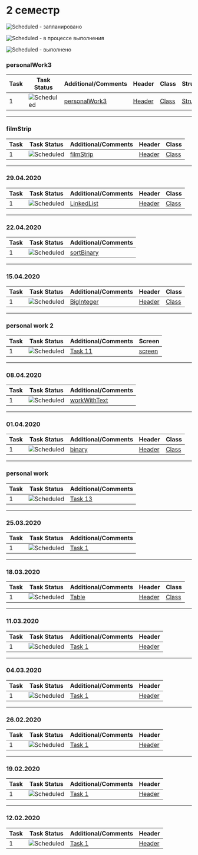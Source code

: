 # 2 семестр


![Scheduled](https://github.com/AnzhelikaKravchuk/.NET-Training.-Spring-2019/blob/master/Pictures/icons-target.png) - запланировано

![Scheduled](https://github.com/AnzhelikaKravchuk/.NET-Training.-Spring-2019/blob/master/Pictures/icons-inprogress.png) - в процессе выполнения

![Scheduled](https://github.com/AnzhelikaKravchuk/.NET-Training.-Spring-2019/blob/master/Pictures/icons-ok.png) - выполнено

### personalWork3 
| Task | Task Status | Additional/Comments | Header | Class | Struct |  
| -------- | -------- | --------|  --------|  --------|  --------|  
| 1 | ![Scheduled](https://github.com/AnzhelikaKravchuk/.NET-Training.-Spring-2019/blob/master/Pictures/icons-ok.png)|[personalWork3](https://github.com/abbsgng/PMShulzhykDzmitry/blob/master/1course2semester/personalWork3(Shulzhyk%20Dzmitry)/Source.cpp)|[Header](https://github.com/abbsgng/PMShulzhykDzmitry/blob/master/1course2semester/personalWork3(Shulzhyk%20Dzmitry)/Matrix.h)|[Class](https://github.com/abbsgng/PMShulzhykDzmitry/blob/master/1course2semester/personalWork3(Shulzhyk%20Dzmitry)/Matrix.cpp)|[Struct](https://github.com/abbsgng/PMShulzhykDzmitry/blob/master/1course2semester/personalWork3(Shulzhyk%20Dzmitry)/SetMatrix.h)

---

### filmStrip
| Task | Task Status | Additional/Comments | Header | Class |  
| -------- | -------- | --------|  --------|  --------|  
| 1 | ![Scheduled](https://github.com/AnzhelikaKravchuk/.NET-Training.-Spring-2019/blob/master/Pictures/icons-ok.png)|[filmStrip](https://github.com/abbsgng/PMShulzhykDzmitry/blob/master/1course2semester/filmStrip/Source.cpp)|[Header](https://github.com/abbsgng/PMShulzhykDzmitry/blob/master/1course2semester/filmStrip/FilmStrip.h)|[Class](https://github.com/abbsgng/PMShulzhykDzmitry/blob/master/1course2semester/filmStrip/FilmStrip.cpp)

---

### 29.04.2020 
| Task | Task Status | Additional/Comments | Header | Class |  
| -------- | -------- | --------|  --------|  --------|  
| 1 | ![Scheduled](https://github.com/AnzhelikaKravchuk/.NET-Training.-Spring-2019/blob/master/Pictures/icons-ok.png)|[LinkedList](https://github.com/abbsgng/PMShulzhykDzmitry/blob/master/1course2semester/29.04.2020/Source.cpp)|[Header](https://github.com/abbsgng/PMShulzhykDzmitry/blob/master/1course2semester/29.04.2020/LinkedList.h)|[Class](https://github.com/abbsgng/PMShulzhykDzmitry/blob/master/1course2semester/29.04.2020/LinkedList.cpp)

---

### 22.04.2020 
| Task | Task Status | Additional/Comments |
| -------- | -------- | --------|  
| 1 | ![Scheduled](https://github.com/AnzhelikaKravchuk/.NET-Training.-Spring-2019/blob/master/Pictures/icons-ok.png)|[sortBinary](https://github.com/abbsgng/PMShulzhykDzmitry/blob/master/1course2semester/22.04.2020/Source.cpp)

---

### 15.04.2020 
| Task | Task Status | Additional/Comments | Header | Class |  
| -------- | -------- | --------|  --------|  --------|  
| 1 | ![Scheduled](https://github.com/AnzhelikaKravchuk/.NET-Training.-Spring-2019/blob/master/Pictures/icons-ok.png)|[BigInteger](https://github.com/abbsgng/PMShulzhykDzmitry/blob/master/1course2semester/15.04.2020/Source.cpp)|[Header](https://github.com/abbsgng/PMShulzhykDzmitry/blob/master/1course2semester/15.04.2020/BigInteger.h)|[Class](https://github.com/abbsgng/PMShulzhykDzmitry/blob/master/1course2semester/15.04.2020/BigInteger.cpp)

---

### personal work 2 
| Task | Task Status | Additional/Comments | Screen |
| -------- | -------- | --------|  --------| 
| 1 | ![Scheduled](https://github.com/AnzhelikaKravchuk/.NET-Training.-Spring-2019/blob/master/Pictures/icons-ok.png)|[Task 11](https://github.com/abbsgng/PMShulzhykDzmitry/blob/master/1course2semester/personalWork2(Shulzhyk%20Dzmitry)/Source.cpp)|[screen](https://github.com/abbsgng/PMShulzhykDzmitry/blob/master/1course2semester/personalWork2(Shulzhyk%20Dzmitry)/Screen.jpg)

---

### 08.04.2020 
| Task | Task Status | Additional/Comments |
| -------- | -------- | --------|  
| 1 | ![Scheduled](https://github.com/AnzhelikaKravchuk/.NET-Training.-Spring-2019/blob/master/Pictures/icons-ok.png)|[workWithText](https://github.com/abbsgng/PMShulzhykDzmitry/blob/master/1course2semester/08.04.2020/arrayFromArrays.cpp)

---

### 01.04.2020 
| Task | Task Status | Additional/Comments | Header | Class |  
| -------- | -------- | --------|  --------|  --------|  
| 1 | ![Scheduled](https://github.com/AnzhelikaKravchuk/.NET-Training.-Spring-2019/blob/master/Pictures/icons-ok.png)|[binary](https://github.com/abbsgng/PMShulzhykDzmitri/blob/master/1course2semester/01.04.2020/Source.cpp)|[Header](https://github.com/abbsgng/PMShulzhykDzmitry/blob/master/1course2semester/01.04.2020/StringAndNumber.h)|[Class](https://github.com/abbsgng/PMShulzhykDzmitry/blob/master/1course2semester/01.04.2020/StringAndNumber.cpp)

---

### personal work
| Task | Task Status | Additional/Comments |
| -------- | -------- | --------|  
| 1 | ![Scheduled](https://github.com/AnzhelikaKravchuk/.NET-Training.-Spring-2019/blob/master/Pictures/icons-ok.png)|[Task 13](https://github.com/abbsgng/PMShulzhykDzmitry/blob/master/1course2semester/personal%20work(Shulzhyk%20Dzmitry)/Source.cpp)

---

### 25.03.2020 
| Task | Task Status | Additional/Comments |
| -------- | -------- | --------|  
| 1 | ![Scheduled](https://github.com/AnzhelikaKravchuk/.NET-Training.-Spring-2019/blob/master/Pictures/icons-ok.png)|[Task 1](https://github.com/abbsgng/PMShulzhykDzmitry/blob/master/1course2semester/25.03.2020/Source.cpp)

---

### 18.03.2020 
| Task | Task Status | Additional/Comments | Header | Class |  
| -------- | -------- | --------|  --------|  --------|  
| 1 | ![Scheduled](https://github.com/AnzhelikaKravchuk/.NET-Training.-Spring-2019/blob/master/Pictures/icons-ok.png)|[Table](https://github.com/abbsgng/PMShulzhykDzmitri/blob/master/1course2semester/18.03.2020/Source.cpp)|[Header](https://github.com/abbsgng/PMShulzhykDzmitry/blob/master/1course2semester/18.03.2020/table.h)|[Class](https://github.com/abbsgng/PMShulzhykDzmitry/blob/master/1course2semester/18.03.2020/Table.cpp)

---

### 11.03.2020 
| Task | Task Status | Additional/Comments | Header |
| -------- | -------- | --------|  --------| 
| 1 | ![Scheduled](https://github.com/AnzhelikaKravchuk/.NET-Training.-Spring-2019/blob/master/Pictures/icons-ok.png)|[Task 1](https://github.com/abbsgng/PMShulzhykDzmitri/blob/master/1course2semester/11.03.2020/Source.cpp)|[Header](https://github.com/abbsgng/PMShulzhykDzmitry/blob/master/1course2semester/11.03.2020/Array.h)

---


### 04.03.2020 
| Task | Task Status | Additional/Comments | Header |
| -------- | -------- | --------|  --------| 
| 1 | ![Scheduled](https://github.com/AnzhelikaKravchuk/.NET-Training.-Spring-2019/blob/master/Pictures/icons-ok.png)|[Task 1](https://github.com/abbsgng/PMShulzhykDzmitri/blob/master/1course2semester/03.03.2020/Source.cpp)|[Header](https://github.com/abbsgng/PMShulzhykDzmitry/blob/master/1course2semester/03.03.2020/Header.h)

---

### 26.02.2020 
| Task | Task Status | Additional/Comments | Header |
| -------- | -------- | --------|  --------| 
| 1 | ![Scheduled](https://github.com/AnzhelikaKravchuk/.NET-Training.-Spring-2019/blob/master/Pictures/icons-ok.png)|[Task 1](https://github.com/abbsgng/PMShulzhykDzmitri/blob/master/1course2semester/26.02.2020/Source.cpp)|[Header](https://github.com/abbsgng/PMShulzhykDzmitry/blob/master/1course2semester/26.02.2020/Header.h)

---

### 19.02.2020 
| Task | Task Status | Additional/Comments | Header |
| -------- | -------- | --------|  --------| 
| 1 | ![Scheduled](https://github.com/AnzhelikaKravchuk/.NET-Training.-Spring-2019/blob/master/Pictures/icons-ok.png)|[Task 1](https://github.com/abbsgng/PMShulzhykDzmitri/blob/master/1course2semester/19.02.2020/Source.cpp)|[Header](https://github.com/abbsgng/PMShulzhykDzmitry/blob/master/1course2semester/19.02.2020/Header.h)

---
### 12.02.2020 
| Task | Task Status | Additional/Comments | Header |
| -------- | -------- | --------|  --------| 
| 1 | ![Scheduled](https://github.com/AnzhelikaKravchuk/.NET-Training.-Spring-2019/blob/master/Pictures/icons-ok.png)|[Task 1](https://github.com/abbsgng/PMShulzhykDzmitri/blob/master/1course2semester/12.02.2020/Source.cpp)|[Header](https://github.com/abbsgng/PMShulzhykDzmitry/blob/master/1course2semester/12.02.2020/Header.h)
